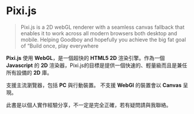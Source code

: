 # Pixi.js

> Pixi.js is a 2D webGL renderer with a seamless canvas fallback that enables it to work across all modern browsers both desktop and mobile. Helping Goodboy and hopefully you achieve the big fat goal of “Build once, play everywhere

**Pixi.js** 使用 **WebGL**，是一個超快的 **HTML5 2D**
 渲染引擎。作為一個 **Javascript** 的 **2D** 渲染器，Pixi.js的目標是提供一個快速的、輕量級而且是兼任所有設備的 **2D** 庫。

支援主流瀏覽器，包括 **PC** 與行動裝置。
不支援 **WebGl** 的裝置會以 **Canvas** 呈現。

此書是以個人實作經驗分享，不一定是完全正確，若有疑問請與我聯絡。